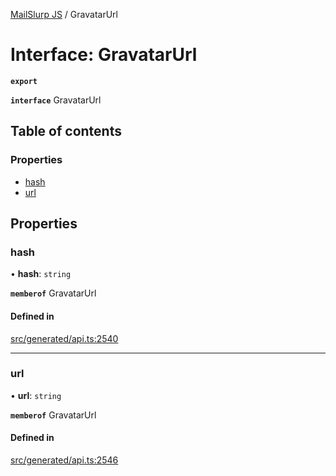 [MailSlurp JS](../README.md) / GravatarUrl

# Interface: GravatarUrl

**`export`**

**`interface`** GravatarUrl

## Table of contents

### Properties

- [hash](GravatarUrl.md#hash)
- [url](GravatarUrl.md#url)

## Properties

### hash

• **hash**: `string`

**`memberof`** GravatarUrl

#### Defined in

[src/generated/api.ts:2540](https://github.com/mailslurp/mailslurp-client/blob/5a5ba59/src/generated/api.ts#L2540)

___

### url

• **url**: `string`

**`memberof`** GravatarUrl

#### Defined in

[src/generated/api.ts:2546](https://github.com/mailslurp/mailslurp-client/blob/5a5ba59/src/generated/api.ts#L2546)
